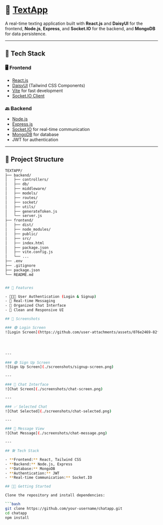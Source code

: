 # 📱 [TextApp](https://texting-app-1cqr.onrender.com)
A real-time texting application built with **React.js** and **DaisyUI** for the frontend, **Node.js**, **Express**, and **Socket.IO** for the backend, and **MongoDB** for data persistence.

---

## 🔧 Tech Stack

### 🖥️ Frontend
- [React.js](https://reactjs.org/)
- [DaisyUI](https://daisyui.com/) (Tailwind CSS Components)
- [Vite](https://vitejs.dev/) for fast development
- [Socket.IO Client](https://socket.io/)

### 🔙 Backend
- [Node.js](https://nodejs.org/)
- [Express.js](https://expressjs.com/)
- [Socket.IO](https://socket.io/) for real-time communication
- [MongoDB](https://www.mongodb.com/) for database
- JWT for authentication

---

## 📁 Project Structure

```bash
TEXTAPP/
├── backend/
│   ├── controllers/
│   ├── db/
│   ├── middleware/
│   ├── models/
│   ├── routes/
│   ├── socket/
│   ├── utils/
│   ├── generateToken.js
│   └── server.js
├── frontend/
│   ├── dist/
│   ├── node_modules/
│   ├── public/
│   ├── src/
│   ├── index.html
│   ├── package.json
│   ├── vite.config.js
│   └── ...
├── .env
├── .gitignore
├── package.json
└── README.md


## 🚀 Features

- 🧑‍🤝‍🧑 User Authentication (Login & Signup)
- 💬 Real-time Messaging
- 📁 Organized Chat Interface
- 🎨 Clean and Responsive UI

## 📸 Screenshots

### 🟢 Login Screen
![Login Screen](https://github.com/user-attachments/assets/076e2469-82f6-4d55-8c44-e3f6683cff3d)




---

### 🟣 Sign Up Screen
![Sign Up Screen](./screenshots/signup-screen.png)

---

### 💬 Chat Interface
![Chat Screen](./screenshots/chat-screen.png)

---

### ✅ Selected Chat
![Chat Selected](./screenshots/chat-selected.png)

---

### 📨 Message View
![Chat Message](./screenshots/chat-message.png)

---

## 🛠 Tech Stack

- **Frontend:** React, Tailwind CSS
- **Backend:** Node.js, Express
- **Database:** MongoDB
- **Authentication:** JWT
- **Real-time Communication:** Socket.IO

## 🧑‍💻 Getting Started

Clone the repository and install dependencies:

```bash
git clone https://github.com/your-username/chatapp.git
cd chatapp
npm install
